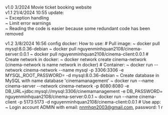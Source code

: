 v1.0 3/2024 Movie ticket booking website  
v1.1 21/4/2024 10:55 update:  
    ~ Exception handling  
    ~ Limit error warnings  
    ~ Reading the code is easier because some redundant code has been removed  

v1.2 3/8/2024 16:56 config docker:
    How to use: 
    # Pull image:
        ~ docker pull mysql:8.0.36-debian
        ~ docker pull nguyenminhquan2108/cinema-server:0.0.1
        ~ docker pull nguyenminhquan2108/cinema-client:0.0.1
    # Create network in docker:
        ~ docker network create cinema-network (cinema-network is name network in docker)
    # Container:
        ~ docker run --network cinema-network --name mysql -p 3306:3306 -e MYSQL_ROOT_PASSWORD=<optional password> -d mysql:8.0.36-debian
        ~ Create database in MySQL with name database 'cinemamanagement'
        ~ docker run --name cinema-server --network cinema-network -p 8080:8080 -e DB_URL=jdbc:mysql://mysql:3306/cinemamanagement -e DB_PASSWORD=<optional password> nguyenminhquan2108/cinema-server:0.0.1
        ~ docker run --name cinema-client -p 5173:5173 -d nguyenminhquan2108/cinema-client:0.0.1
    # Use app:
        ~ Login account ADMIN with email: nnmhqn2003@gmail.com, password: 1
r
